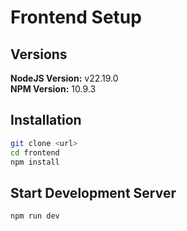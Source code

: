 # Frontend Setup

## Versions
**NodeJS Version:** v22.19.0 <br>
**NPM Version:** 10.9.3

## Installation
```bash
git clone <url>
cd frontend
npm install
```

## Start Development Server
```bash
npm run dev
```

